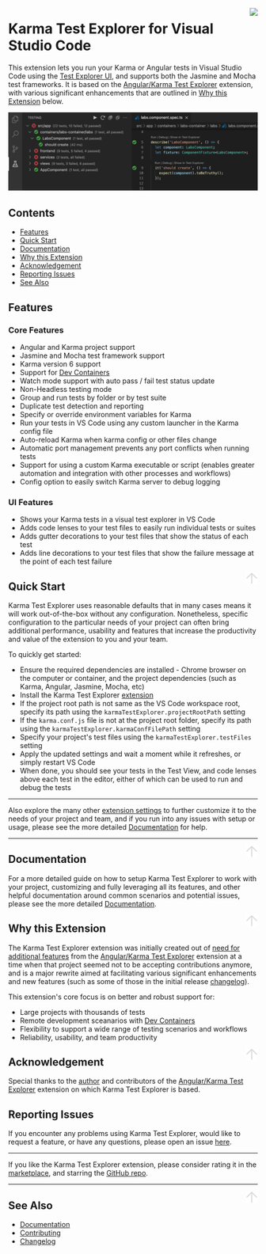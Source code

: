 <a href="https://github.com/lucono/karma-test-explorer/actions/workflows/node.js.yml"><img align="right" src="https://github.com/lucono/karma-test-explorer/actions/workflows/node.js.yml/badge.svg"></a>

# Karma Test Explorer for Visual Studio Code

This extension lets you run your Karma or Angular tests in Visual Studio Code using the [Test Explorer UI](https://marketplace.visualstudio.com/items?itemName=hbenl.vscode-test-explorer), and supports both the Jasmine and Mocha test frameworks. It is based on the [Angular/Karma Test Explorer](https://github.com/Raagh/angular-karma_test-explorer) extension, with various significant enhancements that are outlined in [Why this Extension](#why-this-extension) below.

![Karma Test Explorer screenshot](docs/img/extension-screenshot.png)

## Contents

- [Features](#features)
- [Quick Start](#quick-start)
- [Documentation](#documentation)
- [Why this Extension](#why-this-extension)
- [Acknowledgement](#acknowledgement)
- [Reporting Issues](#reporting-issues)
- [See Also](#see-also)

## Features

### Core Features

- Angular and Karma project support
- Jasmine and Mocha test framework support
- Karma version 6 support
- Support for [Dev Containers](https://code.visualstudio.com/docs/remote/containers)
- Watch mode support with auto pass / fail test status update
- Non-Headless testing mode
- Group and run tests by folder or by test suite
- Duplicate test detection and reporting
- Specify or override environment variables for Karma
- Run your tests in VS Code using any custom launcher in the Karma config file
- Auto-reload Karma when karma config or other files change
- Automatic port management prevents any port conflicts when running tests
- Support for using a custom Karma executable or script (enables greater automation and integration with other processes and workflows)
- Config option to easily switch Karma server to debug logging

### UI Features

- Shows your Karma tests in a visual test explorer in VS Code
- Adds code lenses to your test files to easily run individual tests or suites
- Adds gutter decorations to your test files that show the status of each test
- Adds line decorations to your test files that show the failure message at the point of each test failure

<a href="#contents"><img align="right" height="24" src="docs/img/back-to-top.png"></a>

## Quick Start

Karma Test Explorer uses reasonable defaults that in many cases means it will work out-of-the-box without any configuration. Nonetheless, specific configuration to the particular needs of your project can often bring additional performance, usability and features that increase the productivity and value of the extension to you and your team.

To quickly get started:

- Ensure the required dependencies are installed - Chrome browser on the computer or container, and the project dependencies (such as Karma, Angular, Jasmine, Mocha, etc)
- Install the Karma Test Explorer [extension](https://marketplace.visualstudio.com/items?itemName=lucono.karma-test-explorer)
- If the project root path is not same as the VS Code workspace root, specify its path using the `karmaTestExplorer.projectRootPath` setting
- If the `karma.conf.js` file is not at the project root folder, specify its path using the `karmaTestExplorer.karmaConfFilePath` setting
- Specify your project's test files using the `karmaTestExplorer.testFiles` setting
- Apply the updated settings and wait a moment while it refreshes, or simply restart VS Code
- When done, you should see your tests in the Test View, and code lenses above each test in the editor, either of which can be used to run and debug the tests

---
Also explore the many other [extension settings](https://github.com/lucono/karma-test-explorer/blob/master/docs/documentation.md#configuration) to further customize it to the needs of your project and team, and if you run into any issues with setup or usage, please see the more detailed [Documentation](https://github.com/lucono/karma-test-explorer/blob/master/docs/documentation.md#documentation---karma-test-explorer) for help.

---

<a href="#contents"><img align="right" height="24" src="docs/img/back-to-top.png"></a>

## Documentation

For a more detailed guide on how to setup Karma Test Explorer to work with your project, customizing and fully leveraging all its features, and other helpful documentation around common scenarios and potential issues, please see the more detailed [Documentation](https://github.com/lucono/karma-test-explorer/blob/master/docs/documentation.md#documentation---karma-test-explorer).

<a href="#contents"><img align="right" height="24" src="docs/img/back-to-top.png"></a>

## Why this Extension

The Karma Test Explorer extension was initially created out of [need for additional features](https://github.com/Raagh/angular-karma_test-explorer/issues?q=is%3Aissue+author%3Alucono) from the [Angular/Karma Test Explorer](https://github.com/Raagh/angular-karma_test-explorer) extension at a time when that project seemed not to be accepting contributions anymore, and is a major rewrite aimed at facilitating various significant enhancements and new features (such as some of those in the initial release [changelog](https://github.com/lucono/karma-test-explorer/blob/master/CHANGELOG.md#010---sep-28-2021)). 

This extension's core focus is on better and robust support for:

- Large projects with thousands of tests
- Remote development sceanarios with [Dev Containers](https://code.visualstudio.com/docs/remote/containers)
- Flexibility to support a wide range of testing scenarios and workflows
- Reliability, usability, and team productivity

<a href="#contents"><img align="right" height="24" src="docs/img/back-to-top.png"></a>

## Acknowledgement

Special thanks to the [author](https://github.com/Raagh) and contributors of the [Angular/Karma Test Explorer](https://github.com/Raagh/angular-karma_test-explorer) extension on which Karma Test Explorer is based.

## Reporting Issues

If you encounter any problems using Karma Test Explorer, would like to request a feature, or have any questions, please open an issue [here](https://github.com/lucono/karma-test-explorer/issues/new/choose).

---
If you like the Karma Test Explorer extension, please consider rating it in the [marketplace](https://marketplace.visualstudio.com/items?itemName=lucono.karma-test-explorer), and starring the [GitHub repo](https://github.com/lucono/karma-test-explorer).

---

<a href="#contents"><img align="right" height="24" src="docs/img/back-to-top.png"></a>

## See Also

- [Documentation](https://github.com/lucono/karma-test-explorer/blob/master/docs/documentation.md#documentation---karma-test-explorer)
- [Contributing](https://github.com/lucono/karma-test-explorer/blob/master/CONTRIBUTING.md#contributing---karma-test-explorer)
- [Changelog](https://github.com/lucono/karma-test-explorer/blob/master/CHANGELOG.md#changelog)
